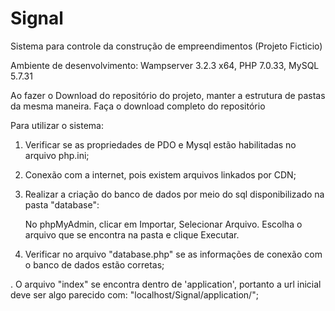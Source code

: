 # Signal
Sistema para controle da construção de empreendimentos (Projeto Ficticio)

Ambiente de desenvolvimento: Wampserver 3.2.3 x64, PHP 7.0.33, MySQL 5.7.31

Ao fazer o Download do repositório do projeto, manter a estrutura de pastas da mesma maneira. Faça o download completo do repositório

Para utilizar o sistema:

1) Verificar se as propriedades de PDO e Mysql estão habilitadas no arquivo php.ini;

2) Conexão com a internet, pois existem arquivos linkados por CDN;

3) Realizar a criação do banco de dados por meio do sql disponibilizado na pasta "database":

    No phpMyAdmin, clicar em Importar, Selecionar Arquivo. Escolha o arquivo que se encontra na pasta e clique Executar.

4) Verificar no arquivo "database.php" se as informações de conexão com o banco de dados estão corretas;

. O arquivo "index" se encontra dentro de 'application', portanto a url inicial deve ser algo parecido com:
 "localhost/Signal/application/";


